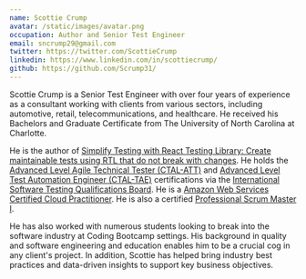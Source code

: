 ```yaml
---
name: Scottie Crump
avatar: /static/images/avatar.png
occupation: Author and Senior Test Engineer
email: sncrump29@gmail.com
twitter: https://twitter.com/ScottieCrump
linkedin: https://www.linkedin.com/in/scottiecrump/
github: https://github.com/Scrump31/
---
```


Scottie Crump is a Senior Test Engineer with over four years of experience as a consultant working with clients from various sectors, including automotive, retail, telecommunications, and healthcare. He received his Bachelors and Graduate Certificate from The University of North Carolina at Charlotte.

He is the author of [Simplify Testing with React Testing Library: Create maintainable tests using RTL that do not break with changes](https://www.amazon.com/dp/1800564457/ref=cm_sw_em_r_mt_dp_FYYYJ07NCGKV6T1RTVYF). He holds the [Advanced Level Agile Technical Tester (CTAL-ATT)](https://atsqa.org/certified-testers/profile/13fa786117484e02a22bf5603c840003) and [Advanced Level Test Automation Engineer (CTAL-TAE)](https://atsqa.org/certified-testers/profile/13fa786117484e02a22bf5603c840003) certifications via the [International Software Testing Qualifications Board](https://www.istqb.org). He is a [Amazon Web Services Certified Cloud Practitioner](https://www.credly.com/badges/74473b93-3746-474c-8998-1d3290732c44/public_url). He is also a certified [Professional Scrum Master I](https://www.scrum.org/user/872947).

He has also worked with numerous students looking to break into the software industry at Coding Bootcamp settings. His background in quality and software engineering and education enables him to be a crucial cog in any client's project. In addition, Scottie has helped bring industry best practices and data-driven insights to support key business objectives.
